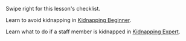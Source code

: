 [Title]: # (What now?)
[Order]: # (6)

Swipe right for this lesson's checklist.

Learn to avoid kidnapping in [Kidnapping Beginner](umbrella://lesson/kidnapping/0).

Learn what to do if a staff member is kidnapped in [Kidnapping Expert](umbrella://lesson/kidnapping/2).